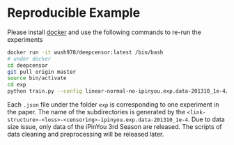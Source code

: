 # Reproducible Example

Please install [docker](https://docs.docker.com/install/) and use the following commands to re-run the experiments

```sh
docker run -it wush978/deepcensor:latest /bin/bash
# under docker
cd deepcensor
git pull origin master
source bin/activate
cd exp
python train.py --config linear-normal-no-ipinyou.exp.data-201310_1e-4/01.json
```

Each `.json` file under the folder `exp` is corresponding to one experiment in the paper.
The name of the subdirectories is generated by the `<link-structure>-<loss>-<censoring>-ipinyou.exp.data-201310_1e-4`.
Due to data size issue, only data of the iPinYou 3rd Season are released. 
The scripts of data cleaning and preprocessing will be released later.
